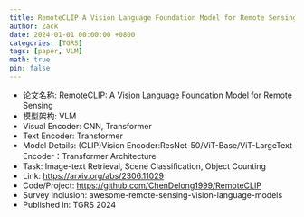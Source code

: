 ```yaml
---
title: RemoteCLIP A Vision Language Foundation Model for Remote Sensing
author: Zack
date: 2024-01-01 00:00:00 +0800
categories: [TGRS]
tags: [paper, VLM]
math: true
pin: false
---
```

- 论文名称: RemoteCLIP: A Vision Language Foundation Model for Remote Sensing
- 模型架构: VLM
- Visual Encoder: CNN, Transformer
- Text Encoder: Transformer
- Model Details: (CLIP)Vision Encoder:ResNet-50/ViT-Base/ViT-LargeText Encoder：Transformer Architecture
- Task: Image-text Retrieval, Scene Classification, Object Counting
- Link: https://arxiv.org/abs/2306.11029
- Code/Project: https://github.com/ChenDelong1999/RemoteCLIP
- Survey Inclusion: awesome-remote-sensing-vision-language-models
- Published in: TGRS 2024
